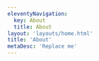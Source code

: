```yaml
---
eleventyNavigation:
  key: About
  title: About
layout: 'layouts/home.html'
title: 'About'
metaDesc: 'Replace me'
---
```

